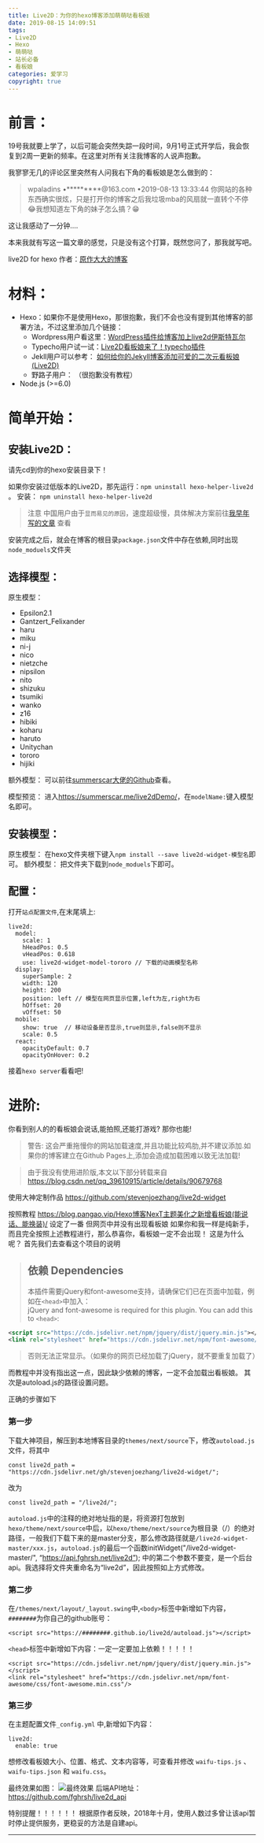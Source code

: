 ```yaml
---
title: Live2D：为你的hexo博客添加萌萌哒看板娘
date: 2019-08-15 14:09:51
tags:
- Live2D
- Hexo
- 萌萌哒
- 站长必备
- 看板娘
categories: 爱学习
copyright: true
---
```

# 前言：

19号我就要上学了，以后可能会突然失踪一段时间，9月1号正式开学后，我会恢复到2周一更新的频率。在这里对所有关注我博客的人说声抱歉。

我寥寥无几的评论区里突然有人问我右下角的看板娘是怎么做到的：

> wpaladins •\*\*\*\*\*\*\*\*\*@163.com •2019-08-13 13:33:44
> 你网站的各种东西确实很炫，只是打开你的博客之后我垃圾mba的风扇就一直转个不停😂我想知道左下角的妹子怎么搞？😁

这让我感动了一分钟....

本来我就有写这一篇文章的感觉，只是没有这个打算，既然您问了，那我就写吧。

live2D for hexo 作者：[原作大大的博客](https://huaji8.top/post/live2d-plugin-2.0/)

# 材料：
- Hexo：如果你不是使用Hexo，那很抱歉，我们不会也没有提到其他博客的部署方法，不过这里添加几个链接：
	- Wordpress用户看这里：[WordPress插件给博客加上live2d伊斯特瓦尔](https://www.mom1.cn/4231.html)
	- Typecho用户试一试：[Live2D看板娘来了！typecho插件](https://qqdie.com/archives/l2d233.html)
	- Jekll用户可以参考： [如何给你的Jekyll博客添加可爱的二次元看板娘(Live2D)](https://done.moe/tutorial/2018/08/11/how-to-add-cute-live2d-in-jekyll-blog/)
	- 野路子用户： （很抱歉没有教程）
- Node.js (>=6.0)

# 简单开始：

## 安装Live2D：

请先cd到你的hexo安装目录下！

如果你安装过低版本的Live2D，那先运行：`npm uninstall hexo-helper-live2d` 。
安装： `npm uninstall hexo-helper-live2d`

> 注意
> 中国用户由于`显而易见的原因`，速度超级慢，具体解决方案前往[我早年写的文章](/2019/07/19/国内加快NPM下载速度/#more) 查看

安装完成之后，就会在博客的根目录`package.json`文件中存在依赖,同时出现`node_moduels`文件夹
## 选择模型：
原生模型：

- Epsilon2.1
- Gantzert_Felixander
- haru
- miku
- ni-j
- nico
- nietzche
- nipsilon
- nito
- shizuku
- tsumiki
- wanko
- z16
- hibiki
- koharu
- haruto
- Unitychan
- tororo
- hijiki

额外模型：
可以前往[summerscar大佬的Github](https://github.com/summerscar/live2dDemo)查看。

模型预览：
进入<https://summerscar.me/live2dDemo/>，在`modelName:`键入模型名即可。

## 安装模型：

原生模型： 在hexo文件夹根下键入`npm install --save live2d-widget-模型名`即可。
额外模型： 把文件夹下载到`node_moduels`下即可。

## 配置：

打开`站点配置文件`,在末尾填上:

```
live2d:
  model:
    scale: 1
    hHeadPos: 0.5
    vHeadPos: 0.618
    use: live2d-widget-model-tororo // 下载的动画模型名称
  display:
    superSample: 2
    width: 120
    height: 200
    position: left // 模型在网页显示位置,left为左,right为右
    hOffset: 20
    vOffset: 50
  mobile:
    show: true  // 移动设备是否显示,true则显示,false则不显示
    scale: 0.5
  react:
    opacityDefault: 0.7
    opacityOnHover: 0.2
```

接着`hexo server`看看吧!

# 进阶:

你看到别人的的看板娘会说话,能拍照,还能打游戏?
那你也能!

> 警告:
> 这会严重拖慢你的网站加载速度,并且功能比较鸡肋,并不建议添加.如果你的博客建立在Github Pages上,添加会造成加载困难以致无法加载!

> 由于我没有使用进阶版,本文以下部分转载来自<https://blog.csdn.net/qq_39610915/article/details/90679768>

使用大神定制作品
<https://github.com/stevenjoezhang/live2d-widget>

按照教程
<https://blog.pangao.vip/Hexo博客NexT主题美化之新增看板娘(能说话、能换装)/>
设定了一番
但网页中并没有出现看板娘
如果你和我一样是纯新手，而且完全按照上述教程进行，那么恭喜你，看板娘一定不会出现！
这是为什么呢？
首先我们去查看这个项目的说明

> ## 依赖 Dependencies
> 本插件需要jQuery和font-awesome支持，请确保它们已在页面中加载，例如在`<head>`中加入：  
> jQuery and font-awesome is required for this plugin. You can add this to `<head>`:
```xml
<script src="https://cdn.jsdelivr.net/npm/jquery/dist/jquery.min.js"></script>
<link rel="stylesheet" href="https://cdn.jsdelivr.net/npm/font-awesome/css/font-awesome.min.css">
```
> 否则无法正常显示。（如果你的网页已经加载了jQuery，就不要重复加载了）

而教程中并没有指出这一点，因此缺少依赖的博客，一定不会加载出看板娘。
其次是autoload.js的路径设置问题。

正确的步骤如下
### 第一步
下载大神项目，解压到本地博客目录的`themes/next/source`下，修改`autoload.js`文件，将其中
```
const live2d_path = "https://cdn.jsdelivr.net/gh/stevenjoezhang/live2d-widget/";
```
改为

```
const live2d_path = "/live2d/";
```

`autoload.js`中的注释的绝对地址指的是，将资源打包放到`hexo/theme/next/source`中后，以`hexo/theme/next/source`为根目录（/）的绝对路径，一般我们下载下来的是master分支，那么修改路径就是`/live2d-widget-master/xxx.js`，`autoload.js`的最后一个函数initWidget("/live2d-widget-master/", “https://api.fghrsh.net/live2d”); 中的第二个参数不要变，是一个后台api。我选择将文件夹重命名为“live2d”，因此按照如上方式修改。

### 第二步
在`/themes/next/layout/_layout.swing`中,`<body>`标签中新增如下内容，`########`为你自己的github账号：

```
<script src="https://########.github.io/live2d/autoload.js"></script>
```

`<head>`标签中新增如下内容：一定一定要加上依赖！！！！！

```
<script src="https://cdn.jsdelivr.net/npm/jquery/dist/jquery.min.js"></script>
<link rel="stylesheet" href="https://cdn.jsdelivr.net/npm/font-awesome/css/font-awesome.min.css"/>
```

### 第三步
在主题配置文件`_config.yml` 中,新增如下内容：

```
live2d:
  enable: true
```

想修改看板娘大小、位置、格式、文本内容等，可查看并修改 `waifu-tips.js` 、 `waifu-tips.json` 和 `waifu.css`。

最终效果如图：
![](https://img.cyfan.top/pic/KBN.png "最终效果")
后端API地址：
<https://github.com/fghrsh/live2d_api>

特别提醒！！！！！！
根据原作者反映，2018年十月，使用人数过多曾让该api暂时停止提供服务，更稳妥的方法是自建api。
- - -
